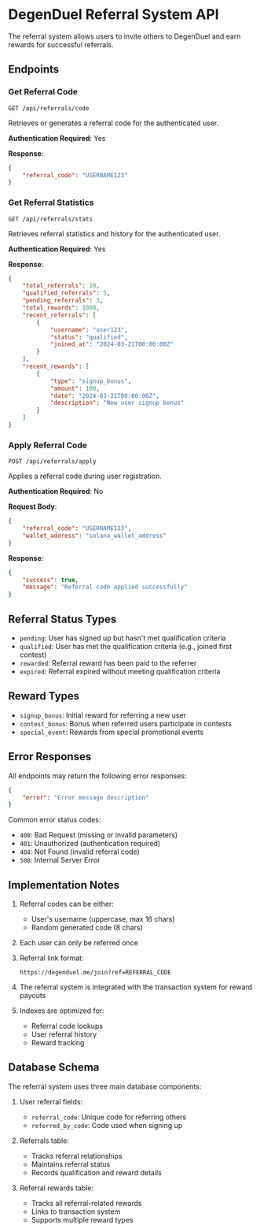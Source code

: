 # DegenDuel Referral System API

The referral system allows users to invite others to DegenDuel and earn rewards for successful referrals.

## Endpoints

### Get Referral Code
```http
GET /api/referrals/code
```

Retrieves or generates a referral code for the authenticated user.

**Authentication Required**: Yes

**Response**:
```json
{
    "referral_code": "USERNAME123"
}
```

### Get Referral Statistics
```http
GET /api/referrals/stats
```

Retrieves referral statistics and history for the authenticated user.

**Authentication Required**: Yes

**Response**:
```json
{
    "total_referrals": 10,
    "qualified_referrals": 5,
    "pending_referrals": 3,
    "total_rewards": 1000,
    "recent_referrals": [
        {
            "username": "user123",
            "status": "qualified",
            "joined_at": "2024-03-21T00:00:00Z"
        }
    ],
    "recent_rewards": [
        {
            "type": "signup_bonus",
            "amount": 100,
            "date": "2024-03-21T00:00:00Z",
            "description": "New user signup bonus"
        }
    ]
}
```

### Apply Referral Code
```http
POST /api/referrals/apply
```

Applies a referral code during user registration.

**Authentication Required**: No

**Request Body**:
```json
{
    "referral_code": "USERNAME123",
    "wallet_address": "solana_wallet_address"
}
```

**Response**:
```json
{
    "success": true,
    "message": "Referral code applied successfully"
}
```

## Referral Status Types

- `pending`: User has signed up but hasn't met qualification criteria
- `qualified`: User has met the qualification criteria (e.g., joined first contest)
- `rewarded`: Referral reward has been paid to the referrer
- `expired`: Referral expired without meeting qualification criteria

## Reward Types

- `signup_bonus`: Initial reward for referring a new user
- `contest_bonus`: Bonus when referred users participate in contests
- `special_event`: Rewards from special promotional events

## Error Responses

All endpoints may return the following error responses:

```json
{
    "error": "Error message description"
}
```

Common error status codes:
- `400`: Bad Request (missing or invalid parameters)
- `401`: Unauthorized (authentication required)
- `404`: Not Found (invalid referral code)
- `500`: Internal Server Error

## Implementation Notes

1. Referral codes can be either:
   - User's username (uppercase, max 16 chars)
   - Random generated code (8 chars)

2. Each user can only be referred once

3. Referral link format:
   ```
   https://degenduel.me/join?ref=REFERRAL_CODE
   ```

4. The referral system is integrated with the transaction system for reward payouts

5. Indexes are optimized for:
   - Referral code lookups
   - User referral history
   - Reward tracking

## Database Schema

The referral system uses three main database components:

1. User referral fields:
   - `referral_code`: Unique code for referring others
   - `referred_by_code`: Code used when signing up

2. Referrals table:
   - Tracks referral relationships
   - Maintains referral status
   - Records qualification and reward details

3. Referral rewards table:
   - Tracks all referral-related rewards
   - Links to transaction system
   - Supports multiple reward types 